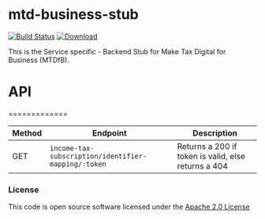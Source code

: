 # mtd-business-stub

[![Build Status](https://travis-ci.org/hmrc/mtd-business-stub.svg)](https://travis-ci.org/hmrc/mtd-business-stub) [ ![Download](https://api.bintray.com/packages/hmrc/releases/mtd-business-stub/images/download.svg) ](https://bintray.com/hmrc/releases/mtd-business-stub/_latestVersion)

This is the Service specific - Backend Stub for Make Tax Digital for Business (MTDfB).


# API
=============

Method | Endpoint | Description
-------|----------|--------------------------------
 GET | `income-tax-subscription/identifier-mapping/:token` | Returns a 200 if token is valid, else returns a 404
 

### License

This code is open source software licensed under the [Apache 2.0 License]("http://www.apache.org/licenses/LICENSE-2.0.html")
